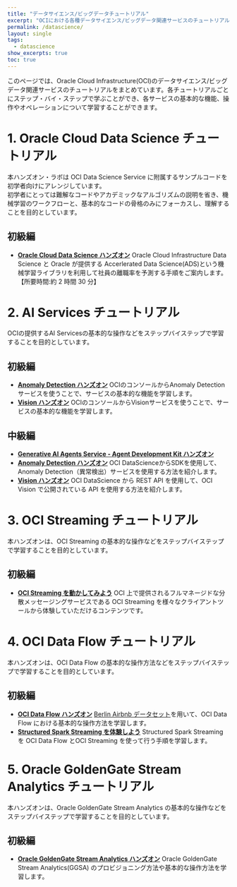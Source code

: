 ```yaml
---
title: "データサイエンス/ビッグデータチュートリアル"
excerpt: "OCIにおける各種データサイエンス/ビッグデータ関連サービスのチュートリアルについて学習できるチュートリアルです。"
permalink: /datascience/
layout: single
tags: 
  - datascience
show_excerpts: true
toc: true
---
```


このページでは、Oracle Cloud Infrastructure(OCI)のデータサイエンス/ビッグデータ関連サービスのチュートリアルをまとめています。各チュートリアルごとにステップ・バイ・ステップで学ぶことができ、各サービスの基本的な機能、操作やオペレーションについて学習することができます。

# 1. Oracle Cloud Data Science チュートリアル

本ハンズオン・ラボは OCI Data Science Service に附属するサンプルコードを初学者向けにアレンジしています。  
初学者にとっては難解なコードやアカデミックなアルゴリズムの説明を省き、機械学習のワークフローと、基本的なコードの骨格のみにフォーカスし、理解することを目的としています。

## 初級編

- **[Oracle Cloud Data Science ハンズオン](https://github.com/oracle-japan/oci-datascience-hol01/)**
  Oracle Cloud Infrastructure Data Science と Oracle が提供する Accerlerated Data Science(ADS)という機械学習ライブラリを利用して社員の離職率を予測する手順をご案内します。【所要時間:約 2 時間 30 分】

# 2. AI Services チュートリアル

OCIの提供するAI Servicesの基本的な操作などをステップバイステップで学習することを目的としています。

## 初級編

- **[Anomaly Detection ハンズオン](/ocitutorials/datascience/anomaly-detection-for-beginner/)** OCIのコンソールからAnomaly Detectionサービスを使うことで、サービスの基本的な機能を学習します。
- **[Vision ハンズオン](/ocitutorials/datascience/vision-for-beginner/)** OCIのコンソールからVisionサービスを使うことで、サービスの基本的な機能を学習します。

## 中級編

- **[Generative AI Agents Service - Agent Development Kit ハンズオン](https://github.com/kenkensonson/oci-ai-agents-service-hol01)**
- **[Anomaly Detection ハンズオン](/ocitutorials/datascience/anomaly-detection-for-intermediates/)** OCI DataScienceからSDKを使用して、Anomaly Detection（異常検出）サービスを使用する方法を紹介します。
- **[Vision ハンズオン](/ocitutorials/datascience/vision-for-intermediates/)** OCI DataScience から REST API を使用して、OCI Vision で公開されている API を使用する方法を紹介します。

# 3. OCI Streaming チュートリアル

本ハンズオンは、OCI Streaming の基本的な操作などをステップバイステップで学習することを目的としています。

## 初級編

- **[OCI Streaming を動かしてみよう](/ocitutorials/datascience/streaming-for-beginner/)** OCI 上で提供されるフルマネージドな分散メッセージングサービスである OCI Streaming を様々なクライアントツールから体験していただけるコンテンツです。

# 4. OCI Data Flow チュートリアル

本ハンズオンは、OCI Data Flow の基本的な操作方法などをステップバイステップで学習することを目的としています。

## 初級編

- **[OCI Data Flow ハンズオン](/ocitutorials/datascience/dataflow-for-beginner/)** [Berlin Airbnb データセット](https://www.kaggle.com/code/yaowenling/berlin-airbnb-data-exploration-public/notebook#Step-1:-Load-the-dataset)を用いて、OCI Data Flow における基本的な操作方法を学習します。
- **[Structured Spark Streaming を体験しよう](/ocitutorials/datascience/dataflow-structured-spark-streaming/)** Structured Spark Streaming を OCI Data Flow とOCI Streaming を使って行う手順を学習します。

# 5. Oracle GoldenGate Stream Analytics チュートリアル

本ハンズオンは、Oracle GoldenGate Stream Analytics の基本的な操作などをステップバイステップで学習することを目的としています。

## 初級編

- **[Oracle GoldenGate Stream Analytics ハンズオン](/ocitutorials/datascience/ggsa-tutorial-for-beginner)** Oracle GoldenGate Stream Analytics(GGSA) のプロビジョニング方法や基本的な操作方法を学習します。

